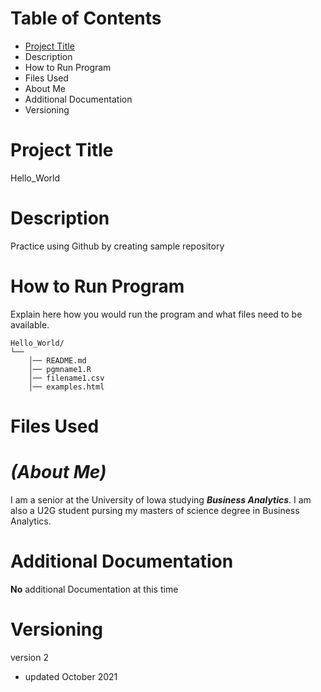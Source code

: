 # Table of Contents
- [Project Title](README.md#versioning)
- Description
- How to Run Program
- Files Used
- About Me
- Additional Documentation
- Versioning

# Project Title
Hello_World

# Description
Practice using Github by creating sample repository

# How to Run Program
Explain here how you would run the program and what files need to be available.
```
Hello_World/
└── 
    │── README.md
    │── pgmname1.R
    │── filename1.csv
    │── examples.html
```


# Files Used

# ***(About Me)***
I am a senior at the University of Iowa studying ***Business Analytics***. I am also a U2G student pursing my masters of science degree in Business Analytics.

# Additional Documentation
**No** additional Documentation at this time

# Versioning
version 2 
- updated October 2021
